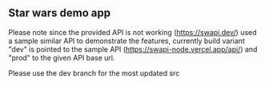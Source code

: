 ## Star wars demo app

Please note since the provided API is not working (https://swapi.dev/) used a sample similar API to demonstrate the features,
currently build variant "dev" is pointed to the sample API (https://swapi-node.vercel.app/api/) and "prod" to the given API base url.

Please use the dev branch for the most updated src

